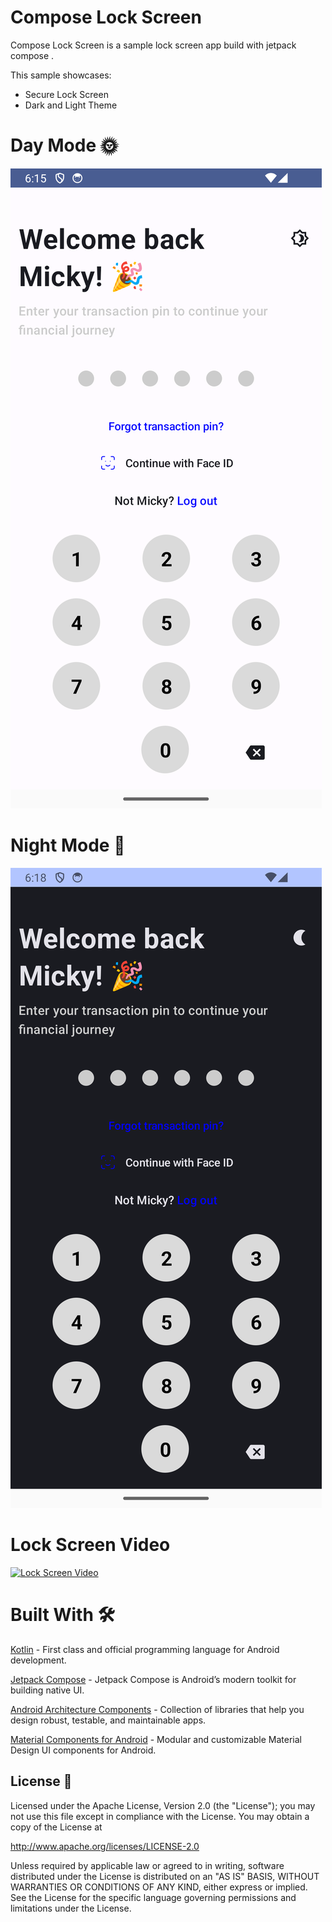 
# Compose Lock Screen

Compose Lock Screen is a sample lock screen app build with jetpack compose .

This sample showcases:

* Secure Lock Screen
* Dark and Light Theme

# Day Mode 🌞
[![Lock Screen Day Mode](https://github.com/Umesh-Patidar/ComposeLockScreen/blob/main/results/Screenshot_Day_Theme.png)](#features)

# Night Mode 🌚
[![Lock Screen Night Mode](https://github.com/Umesh-Patidar/ComposeLockScreen/blob/main/results/Screenshot_Dark_Theme.png)](#features)

# Lock Screen Video
[![Lock Screen Video](https://github.com/Umesh-Patidar/ComposeLockScreen/blob/main/results/screen_video.gif)](#features)

# Built With 🛠
[Kotlin](https://kotlinlang.org/) - First class and official programming language for Android development.

[Jetpack Compose](https://developer.android.com/compose) - Jetpack Compose is Android’s modern toolkit for building native UI.

[Android Architecture Components](https://developer.android.com/topic/architecture) - Collection of libraries that help you design robust, testable, and maintainable apps.

[Material Components for Android](https://github.com/material-components/material-components-android) - Modular and customizable Material Design UI components for Android.

## License 🔖

Licensed under the Apache License, Version 2.0 (the "License");
you may not use this file except in compliance with the License.
You may obtain a copy of the License at

http://www.apache.org/licenses/LICENSE-2.0

Unless required by applicable law or agreed to in writing, software
distributed under the License is distributed on an "AS IS" BASIS,
WITHOUT WARRANTIES OR CONDITIONS OF ANY KIND, either express or implied.
See the License for the specific language governing permissions and
limitations under the License.

